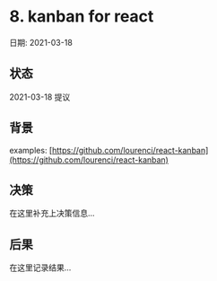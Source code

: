 # 8. kanban for react

日期: 2021-03-18

## 状态

2021-03-18 提议

## 背景

examples: [https://github.com/lourenci/react-kanban](https://github.com/lourenci/react-kanban)

## 决策

在这里补充上决策信息...

## 后果

在这里记录结果...
